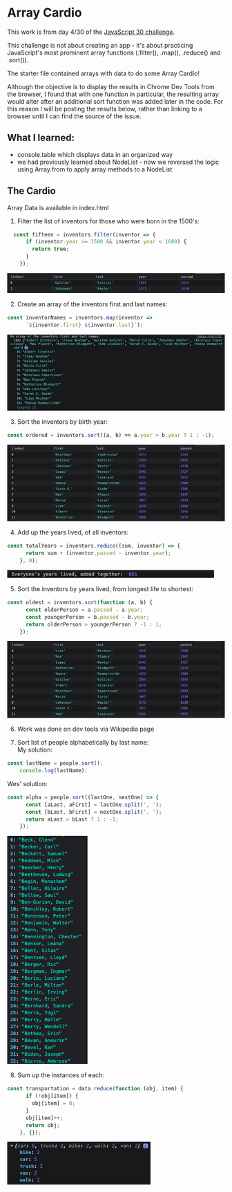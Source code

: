 # Array Cardio

This work is from day 4/30 of the [JavaScript 30 challenge](https://github.com/wesbos/JavaScript30).

This challenge is not about creating an app - it's about practicing JavaScript's most prominent array functions (.filter(), .map(), .reduce() and .sort()).

The starter file contained arrays with data to do some Array Cardio!

Although the objective is to display the results in Chrome Dev Tools from the browser, I found that with one function in particular, the resulting array would alter after an additional sort function was added later in the code.  For this reason I will be posting the results below, rather than linking to a browser until I can find the source of the issue.

## What I learned:
- console.table which displays data in an organized way
- we had previously learned about NodeList - now we reversed the logic using Array.from to apply array methods to a NodeList

## The Cardio
Array Data is available in index.html

1. Filter the list of inventors for those who were born in the 1500's:
```javascript
  const fifteen = inventors.filter(inventor => {
      if (inventor.year >= 1500 && inventor.year < 1600) {
        return true;
      }
    });
```
![lived in 1500's](https://github.com/taylornoj/arrayCardio/blob/master/docs/livedIn1500.jpg?raw=true)


2. Create an array of the inventors first and last names:
```javascript
const inventorNames = inventors.map(inventor =>
      `${inventor.first} ${inventor.last}`);
```
![inventors names](https://github.com/taylornoj/arrayCardio/blob/master/docs/firstLastNames.jpg?raw=true)

3. Sort the inventors by birth year:
```javascript
const ordered = inventors.sort((a, b) => a.year > b.year ? 1 : -1);
```
![oldest to youngest](https://github.com/taylornoj/arrayCardio/blob/master/docs/birthyearSort.jpg?raw=true)

4. Add up the years lived, of all inventors:
```javascript
const totalYears = inventors.reduce((sum, inventor) => {
      return sum + (inventor.passed - inventor.year);
    }, 0);
```
![total years lived](https://github.com/taylornoj/arrayCardio/blob/master/docs/totalYearsLived.jpg?raw=true)

5. Sort the inventors by years lived, from longest life to shortest:
```javascript
const oldest = inventors.sort(function (a, b) {
      const olderPerson = a.passed - a.year;
      const youngerPerson = b.passed - b.year;
      return olderPerson > youngerPerson ? -1 : 1;
    });
```
![years lived](https://github.com/taylornoj/arrayCardio/blob/master/docs/oldestToYoungest.jpg?raw=true)

6. Work was done on dev tools via Wikipedia page

7. Sort list of people alphabetically by last name:\
My solution:
```javascript
const lastName = people.sort();
    console.log(lastName);
```

Wes' solution:
```javascript
const alpha = people.sort((lastOne, nextOne) => {
      const [aLast, aFirst] = lastOne.split(', ');
      const [bLast, bFirst] = nextOne.split(', ');
      return aLast > bLast ? 1 : -1;
    });
```
![alpha sort](https://github.com/taylornoj/arrayCardio/blob/master/docs/sortAlpha.png?raw=true)

8. Sum up the instances of each:
```javascript
const transportation = data.reduce(function (obj, item) {
      if (!obj[item]) { 
        obj[item] = 0;  
      }
      obj[item]++; 
      return obj;
    }, {}); 
```
![sum all transpo](https://github.com/taylornoj/arrayCardio/blob/master/docs/reduce.jpg?raw=true)